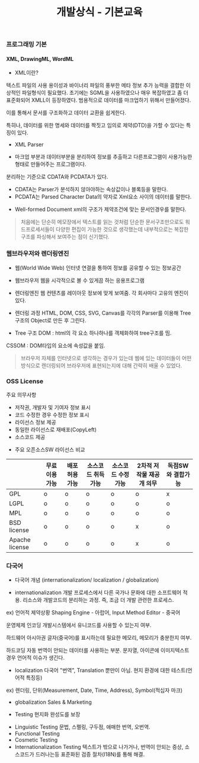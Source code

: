 ﻿---
title:  "개발상식 - 기본교육"
last_modified_at: 2019-02-01T16:01:04-04:00
categories: 
  - Study
tags:
  - update
toc: true
toc_label: "Getting Started"
---


### 프로그래밍 기본

#### XML, DrawingML, WordML
* XML이란?

텍스트 파일의 사용 용이성과 바이너리 파일의 풍부한 메타 정보 추가 능력을 결합한 이상적인 파일형식이 필요했다.
초기에는 SGML을 사용하였으나 매우 복잡하였고 좀 더 표준화되어 XMLL이 등장하였다. 범용적으로 데이터를 마크업하기 위해서 만들어졌다.

이를 통해서 문서를 구조화하고 데이터 교환을 쉽게한다.

특히나, 데이터를 위한 명세와 데이터를 짝짓고 임의로 제약(DTD)을 가할 수 있다는 특징이 있다.

* XML Parser
- 마크업 부분과 데이터부분을 분리하여 정보를 추출하고 다른프로그램이 사용가능한 형태로 만들어주는 프로그램이다.

분리하는 기준으로 CDATA와 PCDATA가 있다.
- CDATA는 Parser가 분석하지 않아야하는 속상값이나 블록등을 말한다.
- PCDATA는 Parsed Character Data의 약자로 Xml요소 사이의 데이터를 말한다. 


* Well-formed Document
xml의 구조가 제약조건에 맞는 문서인경우를 말한다.

> 처음에는 단순히 메모장에서 텍스트를 읽는 것처럼 단순한 문서구조만으로도 워드프로세서들이 다양한 편집이 가능한 것으로 생각했는데 내부적으로는 복잡한 구조를 파싱해서 보여주는 점이 신기했다.

### 웹브라우저와 렌더링엔진

* 웹(World Wide Web)
인터넷 연결을 통하여 정보를 공유할 수 있는 정보공간

* 웹브라우저
웹을 시각적으로 볼 수 있게끔 하는 응용프로그램

- 렌더링엔진
웹 컨텐츠를 레이아웃 정보에 맞게 보여줌. 각 회사마다 고유의 엔진이 있다.

- 렌더링 과정
HTML, DOM, CSS, SVG, Canvas를 각각의 Parser를 이용해 Tree구조의 Object로 만든 후 그린다.

- Tree 구조
DOM : html의 각 요소 하나하나를 객체화하여 tree구조를 띰.

CSSOM : DOM타입의 요소에 속성값을 붙임.

> 브라우저 자체를 인터넷으로 생각하는 경우가 있는데 웹에 있는 데이터들이 어떤 방식으로 렌더링되어 브라우저에 표현되는지에 대해 간략히 배울 수 있었다.


### OSS License

주요 의무사항
* 저작권, 개발자 및 기여자 정보 표시
* 코드 수정한 경우 수정한 정보 표시
* 라이선스 정보 제공
* 동일한 라이선스로 재배포(CopyLeft)
* 소스코드 제공


- 주요 오픈소스SW 라이선스 비교

|                | 무료 이용가능 | 배포 허용가능 | 소스코드 취득가능 | 소스코드 수정가능 | 2차적 저작물 재공개 의무 | 독점SW와 결합가능 |
|----------------|---------------|---------------|-------------------|-------------------|--------------------------|-------------------|
| GPL            |       o       |       o       |         o         |         o         |             o            |         x         |
| LGPL           |       o       |       o       |         o         |         o         |             o            |         o         |
| MPL            |       o       |       o       |         o         |         o         |             o            |         o         |
| BSD license    |       o       |       o       |         o         |         o         |             x            |         o         |
| Apache license |       o       |       o       |         o         |         o         |             x            |         o         |

### 다국어

* 다국어 개념
(internationalization/ localization / globalization)

- internationalization
개발 프로세스에서 다른 국가나 문화에 대한 소프트웨어 적용.
리소스와 개발코드의 분리하는 과정. 즉, 조금 더 개발 관련한 프로세스.

ex)
언어적 제약상황
Shaping Engine - 아랍어, Input Method Editor - 중국어

운영체제 인코딩
개발시스템에서 유니코드를 사용할 수 있는지 여부.

하드웨어
아시아권 글자(중국어)를 표시하는데 필요한 메모리, 메모리가 충분한지 여부.

하드코딩
자동 번역이 안되는 데이터를 사용하는 부분.
문자열, 아이콘에 이미지텍스트 경우 언어적 이슈가 생긴다.

- localization
다국어 "번역", Translation 뿐만이 아님.
현지 환경에 대한 테스트(언어적 특징등)

ex)
렌더링, 단위(Measurement, Date, Time, Address), Symbol(적십자 마크)

- globalization
Sales & Marketing

* Testing
현지화 완성도를 보장

- Linguistic Testing
문법, 스펠링, 구두점, 애매한 번역, 오번역.
- Functional Testing
- Cosmetic Testing
- Internationalization Testing
텍스트가 밖으로 나가거나, 번역이 안되는 증상, 소스코드가 드러나는등
표준화된 검증 절차(I18N)를 통해 해결.


